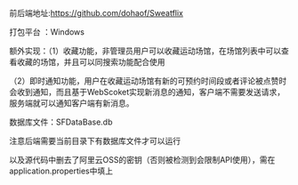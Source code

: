前后端地址:https://github.com/dohaof/Sweatflix

打包平台 ：Windows

额外实现：（1）收藏功能，非管理员用户可以收藏运动场馆，在场馆列表中可以查看收藏的场馆，并且可以同搜索功能配合使用

（2）即时通知功能，用户在收藏运动场馆有新的可预约时间段或者评论被点赞时会收到通知，而且基于WebScoket实现新消息的通知，客户端不需要发送请求，服务端就可以通知客户端有新消息。

数据库文件：SFDataBase.db

注意后端需要当前目录下有数据库文件才可以运行

以及源代码中删去了阿里云OSS的密钥（否则被检测到会限制API使用），需在application.properties中填上